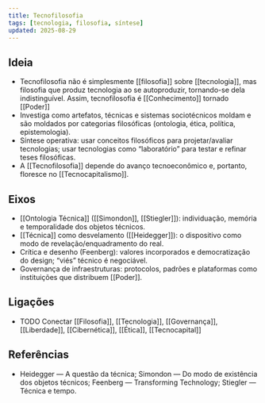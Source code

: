```yaml
---
title: Tecnofilosofia
tags: [tecnologia, filosofia, síntese]
updated: 2025-08-29
---
```


## Ideia
- Tecnofilosofia não é simplesmente [[filosofia]] sobre [[tecnologia]], mas filosofia que produz tecnologia ao se autoproduzir, tornando-se dela indistinguível. Assim, tecnofilosofia é [[Conhecimento]] tornado [[Poder]]
- Investiga como artefatos, técnicas e sistemas sociotécnicos moldam e são moldados por categorias filosóficas (ontologia, ética, política, epistemologia).
- Síntese operativa: usar conceitos filosóficos para projetar/avaliar tecnologias; usar tecnologias como “laboratório” para testar e refinar teses filosóficas.
- A [[Tecnofilosofia]] depende do avanço tecnoeconômico e, portanto, floresce no [[Tecnocapitalismo]].

## Eixos
- [[Ontologia Técnica]] ([[Simondon]], [[Stiegler]]): individuação, memória e temporalidade dos objetos técnicos.
- [[Técnica]] como desvelamento ([[Heidegger]]): o dispositivo como modo de revelação/enquadramento do real.
- Crítica e desenho (Feenberg): valores incorporados e democratização do design; “viés” técnico é negociável.
- Governança de infraestruturas: protocolos, padrões e plataformas como instituições que distribuem [[Poder]].

## Ligações
- TODO Conectar [[Filosofia]], [[Tecnologia]], [[Governança]], [[Liberdade]], [[Cibernética]], [[Ética]], [[Tecnocapital]]

## Referências
- Heidegger — A questão da técnica; Simondon — Do modo de existência dos objetos técnicos; Feenberg — Transforming Technology; Stiegler — Técnica e tempo.
